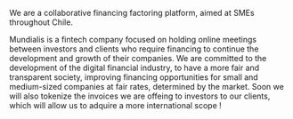 
We are a collaborative financing factoring platform, aimed at SMEs throughout Chile.

Mundialis is a fintech company focused on holding online meetings between investors and clients who require financing to continue the development and growth of their companies. 
We are committed to the development of the digital financial industry, to have a more fair and transparent society, improving financing opportunities for small and medium-sized companies at fair rates, 
determined by the market.
Soon we will also tokenize the invoices we are offeing to investors to our clients, which will allow us to adquire a more international scope !
